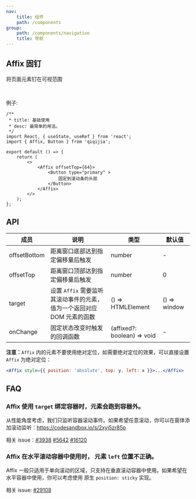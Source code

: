 ```yaml
---
nav:
    title: 组件
    path: /components
group:
    path: /components/navigation
    title: 导航
---
```


## Affix 固钉

将页面元素钉在可视范围

<br />

例子: 


```tsx
/**
 * title: 基础使用
 * desc: 最简单的用法。
 */
import React, { useState, useRef } from 'react';
import { Affix, Button } from 'qiqijia';

export default () => {
    return (
        <>
            <Affix offsetTop={64}>
                <Button type="primary" >
                    固定到滚动条的头部
                </Button>
            </Affix>
        </>
    );
};
```

## API

| 成员 | 说明 | 类型 | 默认值 |
| --- | --- | --- | --- |
| offsetBottom | 距离窗口底部达到指定偏移量后触发 | number | - |
| offsetTop | 距离窗口顶部达到指定偏移量后触发 | number | 0 |
| target | 设置 `Affix` 需要监听其滚动事件的元素，值为一个返回对应 DOM 元素的函数 | () => HTMLElement | () => window |
| onChange | 固定状态改变时触发的回调函数 | (affixed?: boolean) => void | - |

**注意：**`Affix` 内的元素不要使用绝对定位，如需要绝对定位的效果，可以直接设置 `Affix` 为绝对定位：

```jsx | pure
<Affix style={{ position: 'absolute', top: y, left: x }}>...</Affix>
```

## FAQ

### Affix 使用 `target` 绑定容器时，元素会跑到容器外。

从性能角度考虑，我们只监听容器滚动事件。如果希望任意滚动，你可以在窗体添加滚动监听：<https://codesandbox.io/s/2xyj5zr85p>

相关 issue：[#3938](https://github.com/ant-design/ant-design/issues/3938) [#5642](https://github.com/ant-design/ant-design/issues/5642) [#16120](https://github.com/ant-design/ant-design/issues/16120)

### Affix 在水平滚动容器中使用时， 元素 `left` 位置不正确。

Affix 一般只适用于单向滚动的区域，只支持在垂直滚动容器中使用。如果希望在水平容器中使用，你可以考虑使用 原生 `position: sticky` 实现。

相关 issue: [#29108](https://github.com/ant-design/ant-design/issues/29108)